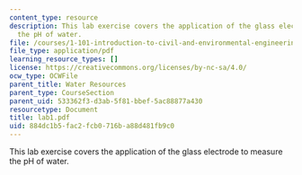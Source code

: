 ```yaml
---
content_type: resource
description: This lab exercise covers the application of the glass electrode to measure
  the pH of water.
file: /courses/1-101-introduction-to-civil-and-environmental-engineering-design-i-fall-2005/884dc1b5fac2fcb0716ba88d481fb9c0_lab1.pdf
file_type: application/pdf
learning_resource_types: []
license: https://creativecommons.org/licenses/by-nc-sa/4.0/
ocw_type: OCWFile
parent_title: Water Resources
parent_type: CourseSection
parent_uid: 533362f3-d3ab-5f81-bbef-5ac88877a430
resourcetype: Document
title: lab1.pdf
uid: 884dc1b5-fac2-fcb0-716b-a88d481fb9c0
---
```

This lab exercise covers the application of the glass electrode to measure the pH of water.